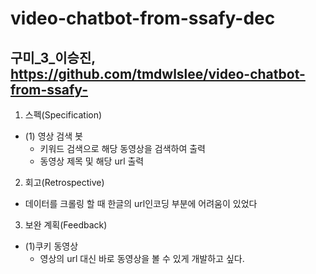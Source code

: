 # video-chatbot-from-ssafy-dec
구미_3_이승진, https://github.com/tmdwlslee/video-chatbot-from-ssafy-
---------------------------------------------------------------------

1. 스펙(Specification)
* (1) 영상 검색 봇
  * 키워드 검색으로 해당 동영상을 검색하여 출력
  * 동영상 제목 및 해당 url 출력

2. 회고(Retrospective)

  * 데이터를 크롤링 할 때 한글의 url인코딩 부분에 어려움이 있었다

3. 보완 계획(Feedback)
* (1)쿠키 동영상
  * 영상의 url 대신 바로 동영상을 볼 수 있게 개발하고 싶다.
